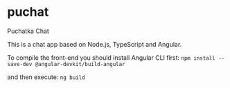 # puchat

Puchatka Chat

This is a chat app based on Node.js, TypeScript and Angular.

To compile the front-end you should install Angular CLI first:
```npm install --save-dev @angular-devkit/build-angular```

and then execute:
```ng build```
